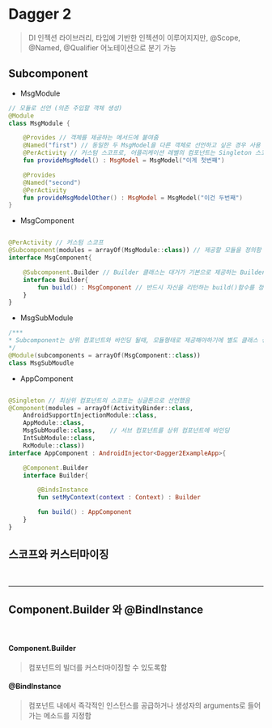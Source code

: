 # Dagger 2 

> DI 인젝션 라이브러리, 타입에 기반한 인젝션이 이루어지지만, @Scope, @Named, @Qualifier 어노테이션으로 분기 가능


## Subcomponent

- MsgModule

```kotlin
// 모듈로 선언 (의존 주입할 객체 생성)
@Module
class MsgModule {

    @Provides // 객체를 제공하는 메서드에 붙여줌
    @Named("first") // 동일한 두 MsgModel을 다른 객체로 선언하고 싶은 경우 사용
    @PerActivity // 커스텀 스코프로, 어플리케이션 레벨의 컴포넌트는 Singleton 스코프를 가지고 있으며, 하위 컴포넌트는 동일한 스코프 사용이 불가능하기에 커스텀 스코프 선언
    fun provideMsgModel() : MsgModel = MsgModel("이게 첫번쨰")

    @Provides
    @Named("second")
    @PerActivity
    fun provideMsgModelOther() : MsgModel = MsgModel("이건 두번째")
}
```

- MsgComponent

```kotlin

@PerActivity // 커스텀 스코프
@Subcomponent(modules = arrayOf(MsgModule::class)) // 제공할 모듈을 정의함
interface MsgComponent{

    @Subcomponent.Builder // Builder 클래스는 대거가 기본으로 제공하는 Builder를 커스터마이징 할 수 있게 해줌
    interface Builder{
        fun build() : MsgComponent // 반드시 자신을 리턴하는 build()함수를 정의해야함
    }
}
```

- MsgSubModule

```kotlin
/***
* Subcomponent는 상위 컴포넌트와 바인딩 될때, 모듈형태로 제공해야하기에 별도 클래스 생성
*/
@Module(subcomponents = arrayOf(MsgComponent::class))
class MsgSubMoudle
```

- AppComponent

```kotlin

@Singleton // 최상위 컴포넌트의 스코프는 싱글톤으로 선언했음
@Component(modules = arrayOf(ActivityBinder::class,
    AndroidSupportInjectionModule::class,
    AppModule::class,
    MsgSubMoudle::class,    // 서브 컴포넌트를 상위 컴포넌트에 바인딩
    IntSubModule::class,
    RxModule::class))  
interface AppComponent : AndroidInjector<Dagger2ExampleApp>{

    @Component.Builder
    interface Builder{

        @BindsInstance
        fun setMyContext(context : Context) : Builder

        fun build() : AppComponent
    }
}
```





## 스코프와 커스터마이징


<br> 

---

## Component.Builder 와 @BindInstance

<br>

#### Component.Builder

> 컴포넌트의 빌더를 커스터마이징할 수 있도록함

#### @BindInstance

> 컴포넌트 내에서 즉각적인 인스턴스를 공급하거나 생성자의 arguments로 들어가는 메소드를 지정함


